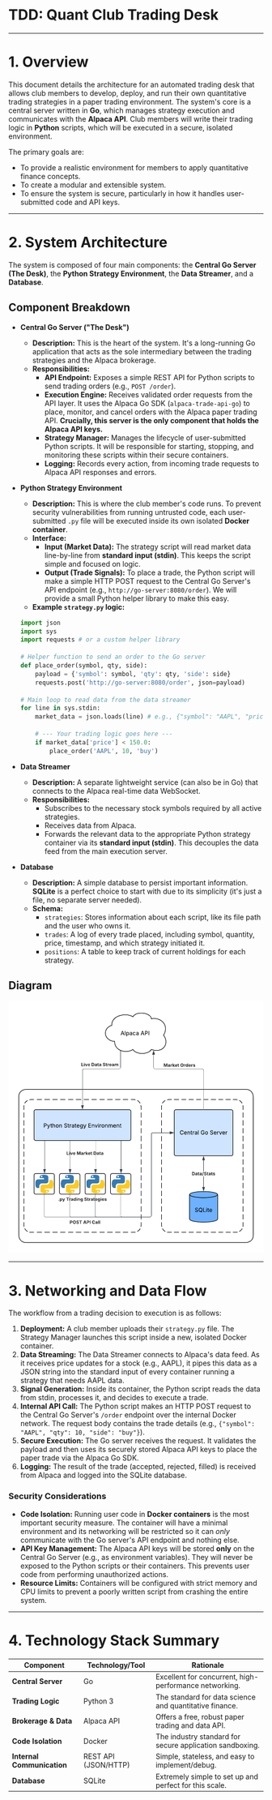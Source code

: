 # TDD: Quant Club Trading Desk

---

# **1. Overview**

This document details the architecture for an automated trading desk that allows club members to develop, deploy, and run their own quantitative trading strategies in a paper trading environment. The system's core is a central server written in **Go**, which manages strategy execution and communicates with the **Alpaca API**. Club members will write their trading logic in **Python** scripts, which will be executed in a secure, isolated environment.

The primary goals are:

- To provide a realistic environment for members to apply quantitative finance concepts.
- To create a modular and extensible system.
- To ensure the system is secure, particularly in how it handles user-submitted code and API keys.

---

# **2. System Architecture**

The system is composed of four main components: the **Central Go Server (The Desk)**, the **Python Strategy Environment**, the **Data Streamer**, and a **Database**.

## **Component Breakdown**

- **Central Go Server ("The Desk")**
    - **Description:** This is the heart of the system. It's a long-running Go application that acts as the sole intermediary between the trading strategies and the Alpaca brokerage.
    - **Responsibilities:**
        - **API Endpoint:** Exposes a simple REST API for Python scripts to send trading orders (e.g., `POST /order`).
        - **Execution Engine:** Receives validated order requests from the API layer. It uses the Alpaca Go SDK (`alpaca-trade-api-go`) to place, monitor, and cancel orders with the Alpaca paper trading API. **Crucially, this server is the only component that holds the Alpaca API keys.**
        - **Strategy Manager:** Manages the lifecycle of user-submitted Python scripts. It will be responsible for starting, stopping, and monitoring these scripts within their secure containers.
        - **Logging:** Records every action, from incoming trade requests to Alpaca API responses and errors.
- **Python Strategy Environment**
    - **Description:** This is where the club member's code runs. To prevent security vulnerabilities from running untrusted code, each user-submitted `.py` file will be executed inside its own isolated **Docker container**.
    - **Interface:**
        - **Input (Market Data):** The strategy script will read market data line-by-line from **standard input (stdin)**. This keeps the script simple and focused on logic.
        - **Output (Trade Signals):** To place a trade, the Python script will make a simple HTTP POST request to the Central Go Server's API endpoint (e.g., `http://go-server:8080/order`). We will provide a small Python helper library to make this easy.
    - **Example `strategy.py` logic:**
    
    ```python
    import json
    import sys
    import requests # or a custom helper library
    
    # Helper function to send an order to the Go server
    def place_order(symbol, qty, side):
        payload = {'symbol': symbol, 'qty': qty, 'side': side}
        requests.post('http://go-server:8080/order', json=payload)
    
    # Main loop to read data from the data streamer
    for line in sys.stdin:
        market_data = json.loads(line) # e.g., {"symbol": "AAPL", "price": 150.25}
    
        # --- Your trading logic goes here ---
        if market_data['price'] < 150.0:
            place_order('AAPL', 10, 'buy')
    ```
    
- **Data Streamer**
    - **Description:** A separate lightweight service (can also be in Go) that connects to the Alpaca real-time data WebSocket.
    - **Responsibilities:**
        - Subscribes to the necessary stock symbols required by all active strategies.
        - Receives data from Alpaca.
        - Forwards the relevant data to the appropriate Python strategy container via its **standard input (stdin)**. This decouples the data feed from the main execution server.
- **Database**
    - **Description:** A simple database to persist important information. **SQLite** is a perfect choice to start with due to its simplicity (it's just a file, no separate server needed).
    - **Schema:**
        - `strategies`: Stores information about each script, like its file path and the user who owns it.
        - `trades`: A log of every trade placed, including symbol, quantity, price, timestamp, and which strategy initiated it.
        - `positions`: A table to keep track of current holdings for each strategy.

## Diagram

![Desk Architecture.png](Desk_Architecture.png)

---

# **3. Networking and Data Flow**

The workflow from a trading decision to execution is as follows:

1. **Deployment:** A club member uploads their `strategy.py` file. The Strategy Manager launches this script inside a new, isolated Docker container.
2. **Data Streaming:** The Data Streamer connects to Alpaca's data feed. As it receives price updates for a stock (e.g., AAPL), it pipes this data as a JSON string into the standard input of every container running a strategy that needs AAPL data.
3. **Signal Generation:** Inside its container, the Python script reads the data from stdin, processes it, and decides to execute a trade.
4. **Internal API Call:** The Python script makes an HTTP POST request to the Central Go Server's `/order` endpoint over the internal Docker network. The request body contains the trade details (e.g., `{"symbol": "AAPL", "qty": 10, "side": "buy"}`).
5. **Secure Execution:** The Go server receives the request. It validates the payload and then uses its securely stored Alpaca API keys to place the paper trade via the Alpaca Go SDK.
6. **Logging:** The result of the trade (accepted, rejected, filled) is received from Alpaca and logged into the SQLite database.

### **Security Considerations**

- **Code Isolation:** Running user code in **Docker containers** is the most important security measure. The container will have a minimal environment and its networking will be restricted so it can *only* communicate with the Go server's API endpoint and nothing else.
- **API Key Management:** The Alpaca API keys will be stored **only** on the Central Go Server (e.g., as environment variables). They will never be exposed to the Python scripts or their containers. This prevents user code from performing unauthorized actions.
- **Resource Limits:** Containers will be configured with strict memory and CPU limits to prevent a poorly written script from crashing the entire system.

---

# **4. Technology Stack Summary**

| Component | Technology/Tool | Rationale |
| --- | --- | --- |
| **Central Server** | Go | Excellent for concurrent, high-performance networking. |
| **Trading Logic** | Python 3 | The standard for data science and quantitative finance. |
| **Brokerage & Data** | Alpaca API | Offers a free, robust paper trading and data API. |
| **Code Isolation** | Docker | The industry standard for secure application sandboxing. |
| **Internal Communication** | REST API (JSON/HTTP) | Simple, stateless, and easy to implement/debug. |
| **Database** | SQLite | Extremely simple to set up and perfect for this scale. |

